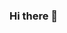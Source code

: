 ### Hi there 👋

<!--
**vndee/vndee** is a ✨ _special_ ✨ repository because its `README.md` (this file) appears on your GitHub profile.

I have been a competitive programmer for several years with a strong background in advanced data structures, algorithms and problem-solving skills. Currently, I am in an AI R&D team, working on Deep Learning and some AI-driven projects. This work is bridging the gap between academic research and industrial product. My research focuses on Computer Vision, Natural Language Processing, and knowledge-base inference that are recently empowered by Deep Learning. Keeping track of state-of-the-art research and diving into novel model architectures/theories is my role. It results in technical solutions. 

The best way to reach me is through [Facebook](https://www.facebook.com/vndee.huynh), [Email](mailto:vndee.huynh@gmail.com) or [LinkedIn](https://www.linkedin.com/in/vndee/).

<a href="#">
  <img align="right" src="https://github-readme-stats.vercel.app/api?username=vndee&show_icons=true&theme=default">
</a>

